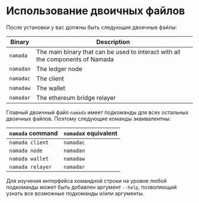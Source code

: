 # Использование двоичных файлов

После установки у вас должны быть следующие двоичные файлы:

| Binary    | Description                                                                    |
| --------- | ------------------------------------------------------------------------------ |
| `namada`  | The main binary that can be used to interact with all the components of Namada |
| `namadan` | The ledger node                                                                |
| `namadac` | The client                                                                     |
| `namadaw` | The wallet                                                                     |
| `namadar` | The ethereum bridge relayer                                                    |

Главный двоичный файл `namada` имеет подкоманды для всех остальных двоичных файлов. Поэтому следующие команды эквивалентны:

| `namada` command | `namada`x equivalent |
| ---------------- | -------------------- |
| `namada client`  | `namadac`            |
| `namada node`    | `namadan`            |
| `namada wallet`  | `namadaw`            |
| `namada relayer` | `namadar`            |

Для изучения интерфейса командной строки на уровне любой подкоманды может быть добавлен аргумент `--help`, позволяющий узнать все возможные подкоманды и/или аргументы.&#x20;
